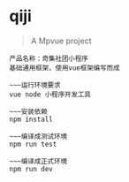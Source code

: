 # qiji

> A Mpvue project

~~~项目概述
产品名称：奇集社团小程序
基础通用框架，使用vue框架编写而成

~~~运行环境要求
vue node 小程序开发工具

~~~安装依赖
npm install

~~~编译成测试环境
npm run test

~~~编译成正式环境
npm run dev

